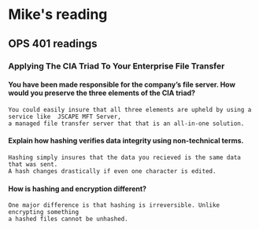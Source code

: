 # Mike's reading

## OPS 401 readings

### Applying The CIA Triad To Your Enterprise File Transfer

#### You have been made responsible for the company’s file server. How would you preserve the three elements of the CIA triad?
    You could easily insure that all three elements are upheld by using a service like  JSCAPE MFT Server,
    a managed file transfer server that that is an all-in-one solution.
#### Explain how hashing verifies data integrity using non-technical terms.
    Hashing simply insures that the data you recieved is the same data that was sent.
    A hash changes drastically if even one character is edited. 
#### How is hashing and encryption different?
    One major difference is that hashing is irreversible. Unlike encrypting something
    a hashed files cannot be unhashed.